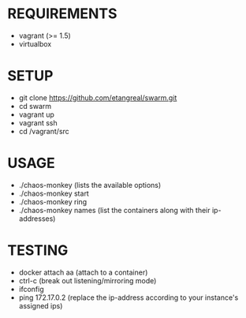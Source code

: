 # REQUIREMENTS

  - vagrant (>= 1.5)
  - virtualbox

# SETUP

  - git clone https://github.com/etangreal/swarm.git
  - cd swarm
  - vagrant up
  - vagrant ssh
  - cd /vagrant/src

# USAGE

  - ./chaos-monkey
  	(lists the available options)
  - ./chaos-monkey start
  - ./chaos-monkey ring
  - ./chaos-monkey names
   (list the containers along with their ip-addresses)

# TESTING

  - docker attach aa
  (attach to a container)
  - ctrl-c
  (break out listening/mirroring mode)
  - ifconfig
  - ping 172.17.0.2
  (replace the ip-address according to your instance's assigned ips)

